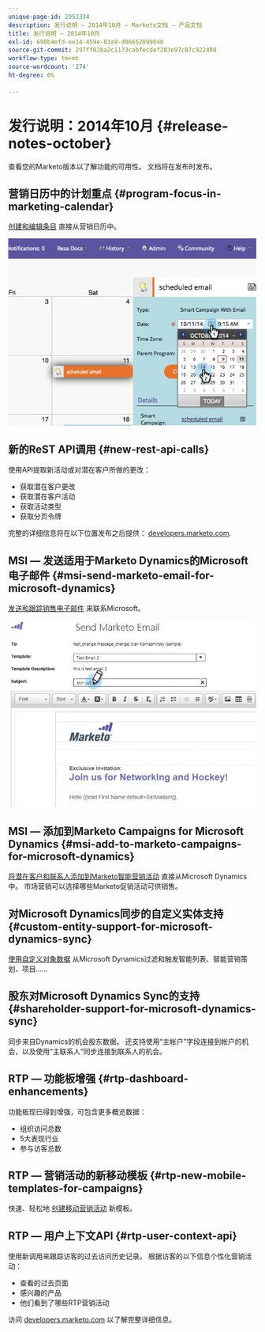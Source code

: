 ```yaml
---
unique-page-id: 2953334
description: 发行说明 — 2014年10月 — Marketo文档 — 产品文档
title: 发行说明 — 2014年10月
exl-id: 698b4efd-ee14-459e-83a9-d06652099040
source-git-commit: 297ff02ba2c1173cabfecdef283e97c87c922480
workflow-type: tm+mt
source-wordcount: '274'
ht-degree: 0%

---
```


# 发行说明：2014年10月 {#release-notes-october}

查看您的Marketo版本以了解功能的可用性。 文档将在发布时发布。

## 营销日历中的计划重点 {#program-focus-in-marketing-calendar}

[创建和编辑条目](/help/marketo/product-docs/core-marketo-concepts/marketing-calendar/understanding-the-calendar/understand-enable-program-focus.md) 直接从营销日历中。

![](assets/image2014-10-20-11-3a48-3a51.png)

## 新的ReST API调用 {#new-rest-api-calls}

使用API提取新活动或对潜在客户所做的更改：

* 获取潜在客户更改
* 获取潜在客户活动
* 获取活动类型
* 获取分页令牌

完整的详细信息将在以下位置发布之后提供： [developers.marketo.com](https://developers.marketo.com/documentation/rest/).

## MSI — 发送适用于Marketo Dynamics的Microsoft电子邮件 {#msi-send-marketo-email-for-microsoft-dynamics}

[发送和跟踪销售电子邮件](/help/marketo/product-docs/marketo-sales-insight/msi-for-microsoft-dynamics/setting-up-and-using/send-a-marketo-sales-email-from-microsoft-dynamics.md) 来联系Microsoft。

![](assets/image2014-10-20-11-3a49-3a25.png)

## MSI — 添加到Marketo Campaigns for Microsoft Dynamics {#msi-add-to-marketo-campaigns-for-microsoft-dynamics}

[将潜在客户和联系人添加到Marketo智能营销活动](/help/marketo/product-docs/marketo-sales-insight/msi-for-microsoft-dynamics/setting-up-and-using/add-a-lead-contact-to-a-marketo-campaign-from-microsoft-dynamics.md) 直接从Microsoft Dynamics中。 市场营销可以选择哪些Marketo促销活动可供销售。

## 对Microsoft Dynamics同步的自定义实体支持 {#custom-entity-support-for-microsoft-dynamics-sync}

[使用自定义对象数据](/help/marketo/product-docs/crm-sync/microsoft-dynamics-sync/microsoft-dynamics-sync-details/enable-sync-for-a-custom-entity.md) 从Microsoft Dynamics过滤和触发智能列表、智能营销策划、项目……

## 股东对Microsoft Dynamics Sync的支持 {#shareholder-support-for-microsoft-dynamics-sync}

同步来自Dynamics的机会股东数据。 还支持使用“主帐户”字段连接到帐户的机会，以及使用“主联系人”同步连接到联系人的机会。

## RTP — 功能板增强 {#rtp-dashboard-enhancements}

功能板现已得到增强，可包含更多概览数据：

* 组织访问总数
* 5大表现行业
* 参与访客总数

## RTP — 营销活动的新移动模板 {#rtp-new-mobile-templates-for-campaigns}

快速、轻松地 [创建移动营销活动](/help/marketo/product-docs/web-personalization/using-templates/using-templates-to-create-web-campaigns.md) 新模板。

## RTP — 用户上下文API {#rtp-user-context-api}

使用新调用来跟踪访客的过去访问历史记录。 根据访客的以下信息个性化营销活动：

* 查看的过去页面
* 感兴趣的产品
* 他们看到了哪些RTP营销活动

访问 [developers.marketo.com](https://developers.marketo.com/documentation/websites/rtp-js-api/) 以了解完整详细信息。
